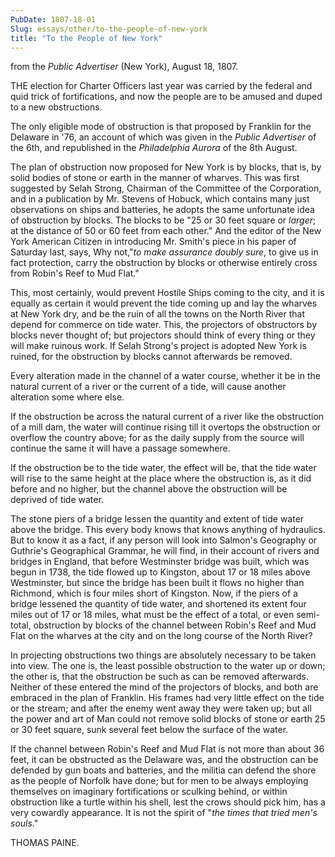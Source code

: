```yaml
---
PubDate: 1807-18-01
Slug: essays/other/to-the-people-of-new-york
title: "To the People of New York"
---
```


   from the *Public Advertiser* (New York), August 18, 1807.
   
   THE election for Charter Officers last year was carried by the federal and
   quid trick of fortifications, and now the people are to be amused and duped
   to a new obstructions.

   The only eligible mode of obstruction is that proposed by Franklin for the
   Delaware in '76, an account of which was given in the *Public Advertiser* of
   the 6th, and republished in the *Philadelphia Aurora* of the 8th August.

   The plan of obstruction now proposed for New York is by blocks, that is,
   by solid bodies of stone or earth in the manner of wharves. This was first
   suggested by Selah Strong, Chairman of the Committee of the Corporation,
   and in a publication by Mr. Stevens of Hobuck, which contains many just
   observations on ships and batteries, he adopts the same unfortunate idea
   of obstruction by blocks. The blocks to be "25 or 30 feet square or *larger*;
   at the distance of 50 or 60 feet from each other." And the editor of the
   New York American Citizen in introducing Mr. Smith's piece in his paper of
   Saturday last, says, Why not,"*to make assurance doubly sure*, to give us
   in fact protection, carry the obstruction by blocks or otherwise entirely
   cross from Robin's Reef to Mud Flat."

   This, most certainly, would prevent Hostile Ships coming to the city, and it
   is equally as certain it would prevent the tide coming up and lay the
   wharves at New York dry, and be the ruin of all the towns on the North
   River that depend for commerce on tide water. This, the projectors of
   obstructors by blocks never thought of; but projectors should think of
   every thing or they will make ruinous work. If Selah Strong's project is
   adopted New York is ruined, for the obstruction by blocks cannot
   afterwards be removed.

   Every alteration made in the channel of a water course, whether it be in
   the natural current of a river or the current of a tide, will cause
   another alteration some where else.

   If the obstruction be across the natural current of a river like the
   obstruction of a mill dam, the water will continue rising till it overtops
   the obstruction or overflow the country above; for as the daily supply
   from the source will continue the same it will have a passage somewhere.

   If the obstruction be to the tide water, the effect will be, that the
   tide water will rise to the same height at the place where the obstruction
   is, as it did before and no higher, but the channel above the obstruction
   will be deprived of tide water.

   The stone piers of a bridge lessen the quantity and extent of tide water
   above the bridge. This every body knows that knows anything of hydraulics.
   But to know it as a fact, if any person will look into Salmon's Geography
   or Guthrie's Geographical Grammar, he will find, in their account of
   rivers and bridges in England, that before Westminster bridge was built,
   which was begun in 1738, the tide flowed up to Kingston, about 17 or 18
   miles above Westminster, but since the bridge has been built it flows no
   higher than Richmond, which is four miles short of Kingston. Now, if the
   piers of a bridge lessened the quantity of tide water, and shortened its
   extent four miles out of 17 or 18 miles, what must be the effect of a
   total, or even semi-total, obstruction by blocks of the channel between
   Robin's Reef and Mud Flat on the wharves at the city and on the long
   course of the North River?

   In projecting obstructions two things are absolutely necessary to be taken
   into view. The one is, the least possible obstruction to the water up or
   down; the other is, that the obstruction be such as can be removed
   afterwards. Neither of these entered the mind of the projectors of blocks,
   and both are embraced in the plan of Franklin. His frames had very little
   effect on the tide or the stream; and after the enemy went away they were
   taken up; but all the power and art of Man could not remove solid blocks
   of stone or earth 25 or 30 feet square, sunk several feet below the surface
   of the water.

   If the channel between Robin's Reef and Mud Flat is not more than about 36
   feet, it can be obstructed as the Delaware was, and the obstruction can be
   defended by gun boats and batteries, and the militia can defend the shore
   as the people of Norfolk have done; but for men to be always employing
   themselves on imaginary fortifications or sculking behind, or within
   obstruction like a turtle within his shell, lest the crows should pick
   him, has a very cowardly appearance. It is not the spirit of "*the times
   that tried men's souls*."

   THOMAS PAINE.

 



